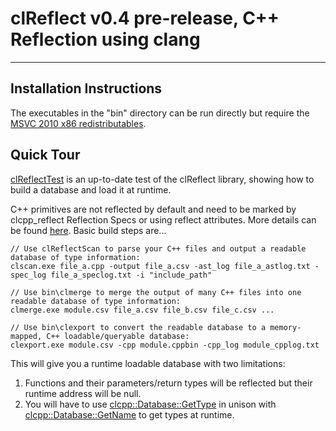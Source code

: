 
clReflect v0.4 pre-release, C++ Reflection using clang
======================================================

- - - 

Installation Instructions
-------------------------

The executables in the "bin" directory can be run directly but require the [MSVC 2010 x86 redistributables](http://www.microsoft.com/en-us/download/details.aspx?id=5555).

Quick Tour
----------

[clReflectTest](https://bitbucket.org/dwilliamson/clreflect/src/tip/src/clReflectTest) is an up-to-date test of the clReflect library, showing how to build a database and load it at runtime.

C++ primitives are not reflected by default and need to be marked by clcpp_reflect Reflection Specs or using reflect attributes. More details can be found [here](https://bitbucket.org/dwilliamson/clreflect/wiki/Marking%20Primitives%20for%20Reflection). Basic build steps are...

	// Use clReflectScan to parse your C++ files and output a readable database of type information:
	clscan.exe file_a.cpp -output file_a.csv -ast_log file_a_astlog.txt -spec_log file_a_speclog.txt -i "include_path"

	// Use bin\clmerge to merge the output of many C++ files into one readable database of type information:
	clmerge.exe module.csv file_a.csv file_b.csv file_c.csv ...

	// Use bin\clexport to convert the readable database to a memory-mapped, C++ loadable/queryable database:
	clexport.exe module.csv -cpp module.cppbin -cpp_log module_cpplog.txt

This will give you a runtime loadable database with two limitations:

1. Functions and their parameters/return types will be reflected but their runtime address will be null.
2. You will have to use [clcpp::Database::GetType](https://bitbucket.org/dwilliamson/clreflect/src/tip/inc/clcpp/clcpp.h#cl-752) in unison with [clcpp::Database::GetName](https://bitbucket.org/dwilliamson/clreflect/src/tip/inc/clcpp/clcpp.h#cl-748) to get types at runtime.

